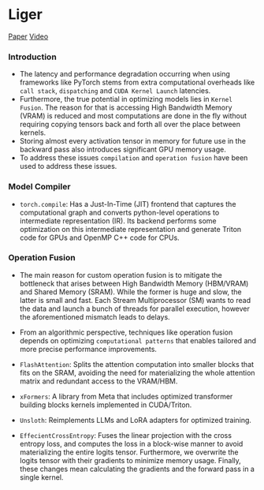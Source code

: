 # Liger
[Paper](https://arxiv.org/pdf/2410.10989) 
[Video](https://www.youtube.com/watch?v=gWble4FreV4) 

### Introduction
- The latency and performance degradation occurring when using
frameworks like PyTorch stems from extra computational overheads
like `call stack`, `dispatching` and `CUDA Kernel Launch` latencies.
- Furthermore, the true potential in optimizing models lies in
`Kernel Fusion`. The reason for that is accessing High Bandwidth
Memory (VRAM) is reduced and most computations are done in the
fly without requiring copying tensors back and forth all over the
place between kernels.
- Storing almost every activation tensor in memory for future use
in the backward pass also introduces significant GPU memory
usage.
- To address these issues `compilation` and `operation fusion`
have been used to address these issues.


### Model Compiler
- `torch.compile`: Has a Just-In-Time (JIT) frontend that captures
the computational graph and converts python-level operations
to intermediate representation (IR). Its backend performs
some optimization on this intermediate representation
and generate Triton code for GPUs and OpenMP C++ code
for CPUs.

### Operation Fusion
- The main reason for custom operation fusion is to mitigate the
bottleneck that arises between High Bandwidth Memory (HBM/VRAM)
and Shared Memory (SRAM). While the former is huge and slow,
the latter is small and fast. Each Stream Multiprocessor (SM)
wants to read the data and launch a bunch of threads for parallel
execution, however the aforementioned mismatch leads to delays.

- From an algorithmic perspective, techniques like operation
fusion depends on optimizing `computational patterns` that
enables tailored and more precise performance improvements.

- `FlashAttention`: Splits the attention computation into smaller
blocks that fits on the SRAM, avoiding the need for materializing
the whole attention matrix and redundant access to the VRAM/HBM.

- `xFormers`: A library from Meta that includes optimized
transformer building blocks kernels implemented in CUDA/Triton.

- `Unsloth`: Reimplements LLMs and LoRA adapters for optimized training.

- `EffecientCrossEntropy`: Fuses the linear projection with the
cross entropy loss, and computes the loss in a block-wise manner
to avoid materializing the entire logits tensor. Furthermore,
we overwrite the logits tensor with their gradients to
minimize memory usage. Finally, these changes mean calculating
the gradients and the forward pass in a single kernel.
